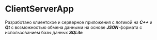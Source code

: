 # ClientServerApp

Разработано клиентское и серверное приложения с логикой на ***C++*** и ***Qt*** с возможностью обмена данными на основе ***JSON***-формата с использованием базы данных ***SQLite***
